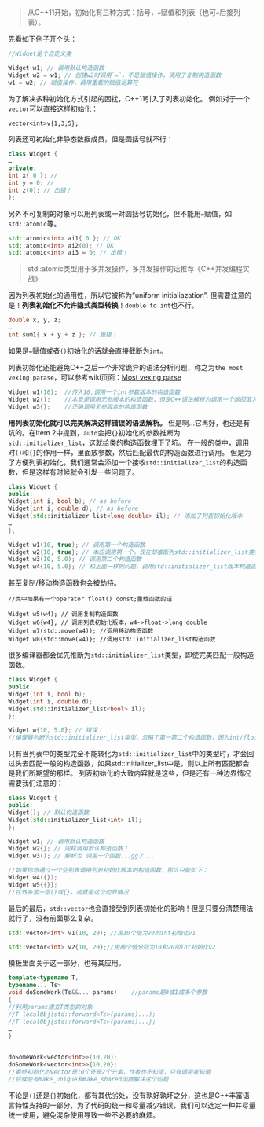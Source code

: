> 从C++11开始，初始化有三种方式：括号，`=`赋值和列表（也可`=`后接列表）。

先看如下例子开个头：
```cpp
//Widget是个自定义类

Widget w1; // 调用默认构造函数
Widget w2 = w1; // 创建w2时调用`=`，不是赋值操作，调用了复制构造函数
w1 = w2; // 赋值操作，调用重载的赋值运算符
```
为了解决多种初始化方式引起的困扰，C++11引入了列表初始化。
例如对于一个`vector`可以直接这样初始化：

```vector<int>v{1,3,5};```

列表还可初始化非静态数据成员，但是圆括号就不行：
```cpp
class Widget {
…
private:
int x{ 0 }; // 
int y = 0; // 
int z(0); // 出错！
};
```
另外不可复制的对象可以用列表或一对圆括号初始化，但不能用`=`赋值，如`std::atomic`等。
```cpp
std::atomic<int> ai1{ 0 }; // OK
std::atomic<int> ai2(0); // OK
std::atomic<int> ai3 = 0; // 出错！
```
> std::atomic类型用于多并发操作，多并发操作的话推荐《C++并发编程实战》

因为列表初始化的通用性，所以它被称为“uniform initialiazation”.
但需要注意的是！**列表初始化不允许隐式类型转换**！`double to int`也不行。
```cpp
double x, y, z;
…
int sum1{ x + y + z }; // 报错！
```
如果是`=`赋值或者`()`初始化的话就会直接截断为`int`。

列表初始化还能避免C++之后一个非常诡异的语法分析问题，称之为`the most vexing parase`，可以参考wiki页面：[Most vexing parse](https://en.wikipedia.org/wiki/Most_vexing_parse%20Most%20vexing%20parse)

```cpp
Widget w1(10);	//传入10,调用一个int参数版本的构造函数
Widget w2();	//本意是调用无参版本的构造函数，但是C++语法解析为调用一个返回值为Widget的函数！！！！
Widget w3{};	//正确调用无参版本的构造函数
```
**用列表初始化就可以完美解决这样错误的语法解析。**
但是啊...它再好，也还是有坑的。在Item 2中提到，`auto`会把`{}`初始化的参数推断为`std::initializer_list`，这就给类的构造函数埋下了坑。
在一般的类中，调用时`()`和`{}`的作用一样，里面放参数，然后匹配最优的构造函数进行调用。
但是为了方便列表初始化，我们通常会添加一个接收`std::initializer_list`的构造函数，但是这样有时候就会引发一些问题了。
```cpp
class Widget {
public:
Widget(int i, bool b); // as before
Widget(int i, double d); // as before
Widget(std::initializer_list<long double> il); // 添加了列表初始化版本
…
};

Widget w1(10, true); // 调用第一个构造函数
Widget w2{10, true}; // 本应调用第一个，现在却推断为std::initializer_list类型，调用第三个，10 和 true 都被转化为 long double类型了
Widget w3(10, 5.0); // 调用第二个构造函数
Widget w4{10, 5.0}; // 和上面一样的问题，调用std::initializer_list版本构造函数，并进行了隐私转换
```
甚至复制/移动构造函数也会被劫持。
```
//类中如果有一个operator float() const;重载函数的话

Widget w5(w4); // 调用复制构造函数
Widget w6{w4}; // 调用列表初始化版本，w4->float->long double
Widget w7(std::move(w4)); //调用移动构造函数
Widget w8{std::move(w4)}; //调用std::initializer_list构造函数

```
很多编译器都会优先推断为`std::initializer_list`类型，即使完美匹配一般构造函数。
```cpp
class Widget {
public:
Widget(int i, bool b); 
Widget(int i, double d); 
Widget(std::initializer_list<bool> il); 
};

Widget w{10, 5.0}; // 错误！
//编译器判断为std::initializer_list类型，忽略了第一第二个构造函数，因为int/float能转换为bool类型，但是因为10/5.0在`{}`中不支持隐式转换，所以该函数调用出错了。
```
只有当列表中的类型完全不能转化为`std::initializer_list`中的类型时，才会回过头去匹配一般的构造函数，如果std::initializer_list中是<string>，则以上所有匹配都会是我们所期望的那样。
列表初始化的大致内容就是这些，但是还有一种边界情况需要我们注意的：
```cpp
class Widget {
public:
Widget(); // 默认构造函数
Widget(std::initializer_list<int> il); 
}; 

Widget w1; // 调用默认构造函数
Widget w2{}; // 同样调用默认构造函数！
Widget w3(); // 解析为 调用一个函数...gg了...

//如果你想通过一个空列表调用列表初始化版本的构造函数，那么只能如下：
Widget w4({}); 
Widget w5{{}}; 
//在外多套一层()或{}，这就是这个边界情况
```
最后的最后，`std::vector`也会直接受到列表初始化的影响！但是只要分清楚用法就行了，没有前面那么复杂。
```cpp
std::vector<int> v1(10, 20); //用10个值为20的int初始化v1

std::vector<int> v2{10, 20};//用两个值分别为10和20的int初始化v2
```
模板里面关于这一部分，也有其应用。
```cpp
template<typename T, 
typename... Ts> 
void doSomeWork(Ts&&... params)    //params是0或1或多个参数
{
//利用params建立T类型的对象
//T localObj(std::forward<Ts>(params)...);
//T localObj{std::forward<Ts>(params)...};
…
}


doSomeWork<vector<int>>(10,20);
doSomeWork<vector<int>>{10,20};
//最终初始化的vector是10个还是2个元素，作者也不知道，只有调用者知道
//后续会有make_unique和make_shared函数解决这个问题
```

不论是`()`还是`{}`初始化，都有其优劣处，没有孰好孰坏之分，这也是C++丰富语言特性支持的一部分，为了代码的统一和尽量减少错误，我们可以选定一种并尽量统一使用，避免混杂使用导致一些不必要的麻烦。
